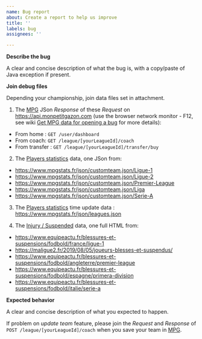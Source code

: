 ```yaml
---
name: Bug report
about: Create a report to help us improve
title: ''
labels: bug
assignees: ''

---
```


**Describe the bug**

A clear and concise description of what the bug is, with a copy/paste of Java exception if present.

**Join debug files**

Depending your championship, join data files set in attachment.

1. The [MPG](https://mpg.football/) JSon *Response* of these *Request* on https://api.monpetitgazon.com (use the browser network monitor - F12, see wiki [Get MPG data for opening a bug](https://github.com/axel3rd/mpg-coach-bot/wiki/Get-MPG-data-for-opening-a-bug) for more details):

- From home : `GET /user/dashboard`
- From coach: `GET /league/[yourLeagueId]/coach`
- From transfer : `GET /league/[yourLeagueId]/transfer/buy`

2. The [Players statistics](https://www.mpgstats.fr/) data, one JSon from:

- https://www.mpgstats.fr/json/customteam.json/Ligue-1
- https://www.mpgstats.fr/json/customteam.json/Ligue-2
- https://www.mpgstats.fr/json/customteam.json/Premier-League
- https://www.mpgstats.fr/json/customteam.json/Liga
- https://www.mpgstats.fr/json/customteam.json/Serie-A

3. The [Players statistics](https://www.mpgstats.fr/) time update data : https://www.mpgstats.fr/json/leagues.json

4. The [Injury / Suspended](https://www.equipeactu.fr/blessures-et-suspensions/fodbold/) data, one full HTML from:

- https://www.equipeactu.fr/blessures-et-suspensions/fodbold/france/ligue-1
- https://maligue2.fr/2019/08/05/joueurs-blesses-et-suspendus/
- https://www.equipeactu.fr/blessures-et-suspensions/fodbold/angleterre/premier-league
- https://www.equipeactu.fr/blessures-et-suspensions/fodbold/espagne/primera-division
- https://www.equipeactu.fr/blessures-et-suspensions/fodbold/italie/serie-a

**Expected behavior**

A clear and concise description of what you expected to happen.

If problem on *update team* feature, please join the *Request* and *Response* of `POST /league/[yourLeagueId]/coach` when you save your team in [MPG](https://mpg.football/).
